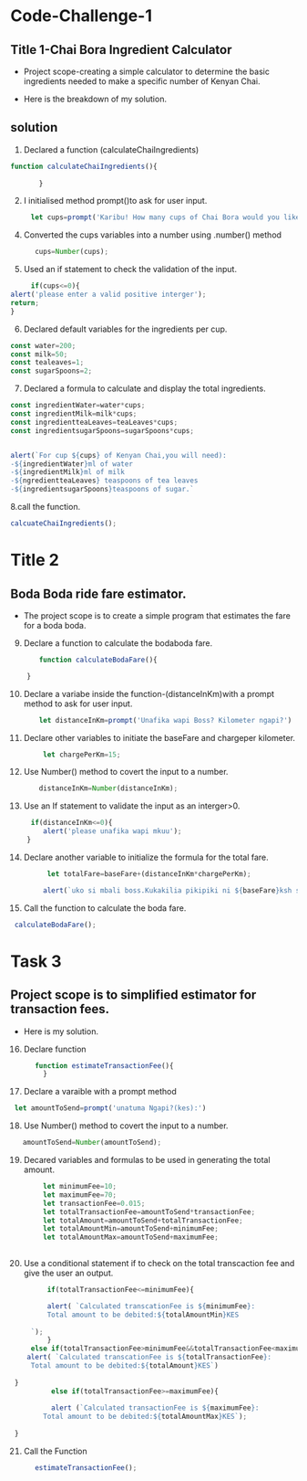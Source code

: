 # Code-Challenge-1

 ## Title 1-Chai Bora Ingredient Calculator

- Project scope-creating a simple calculator to determine the basic ingredients needed to make a specific number of Kenyan Chai.

- Here is the breakdown of my solution.

## solution

1. Declared a function (calculateChaiIngredients)

```js 
function calculateChaiIngredients(){
        
       }
```

2. I initialised method  prompt()to  ask for user input.

```js
     let cups=prompt('Karibu! How many cups of Chai Bora would you like to make?')
```

4. Converted the cups variables into a number using .number() method

```js
      cups=Number(cups);
```

5. Used an if statement to check the validation of the input.

```js 
     if(cups<=0){
alert('please enter a valid positive interger');
return;
}
```

6. Declared  default variables for the ingredients per cup.

```js 
const water=200;
const milk=50;
const tealeaves=1;
const sugarSpoons=2;
```

7. Declared a formula to calculate and display the total ingredients.

``` js
const ingredientWater=water*cups;
const ingredientMilk=milk*cups;
const ingredientteaLeaves=teaLeaves*cups;
const ingredientsugarSpoons=sugarSpoons*cups;


alert(`For cup ${cups} of Kenyan Chai,you will need):
-${ingredientWater}ml of water
-${ingredientMilk}ml of milk
-${ngredientteaLeaves} teaspoons of tea leaves
-${ingredientsugarSpoons}teaspoons of sugar.`
```

8.call the function.

```js
calcuateChaiIngredients();
```

# Title 2

## Boda Boda ride fare estimator.


- The project scope is to create a simple program that estimates the fare for a boda boda.

9. Declare a function to calculate the bodaboda fare.

```js  
       function calculateBodaFare(){

    }
```

10. Declare a variabe inside the function-(distanceInKm)with a prompt method to ask for user input.

```js 
       let distanceInKm=prompt('Unafika wapi Boss? Kilometer ngapi?')
```

11. Declare other variables to initiate the baseFare and chargeper kilometer.

```js let baseFare=50;
        let chargePerKm=15;
```

12. Use Number() method to covert the input to a number.

```js
       distanceInKm=Number(distanceInKm);
```

13. Use an If statement to validate the input as an interger>0.

```js 
     if(distanceInKm<=0){
        alert('please unafika wapi mkuu');
    } 
 ``` 

14. Declare another variable to initialize the formula for the total fare. 

```js
         let totalFare=baseFare+(distanceInKm*chargePerKm);

        alert(`uko si mbali boss.Kukakilia pikipiki ni ${baseFare}ksh so mpaka huko itakuwa ${totalFare}.Twende boss.`)
 ``` 

15. Call the function to calculate the boda fare.

```js
 calculateBodaFare();
 ```

 # Task 3

 ## Project scope is to  simplified estimator for transaction fees.

 - Here is my solution. 

16. Declare function

```js
      function estimateTransactionFee(){
        }
```

17. Declare a varaible with a prompt method 

```js 
 let amountToSend=prompt('unatuma Ngapi?(kes):') 
```

18. Use Number() method to covert the input to a number.

```js      
   amountToSend=Number(amountToSend);
```

19. Decared variables and formulas to be used in generating the total amount.

 ```js    
         let minimumFee=10;
         let maximumFee=70;
         let transactionFee=0.015;
         let totalTransactionFee=amountToSend*transactionFee;
         let totalAmount=amountToSend+totalTransactionFee;
         let totalAmountMin=amountToSend+minimumFee;
         let totalAmountMax=amountToSend+maximumFee;
  
 ``` 

20. Use a conditional statement if to check on the total transcaction fee and give the user an output.

 ```js 
          if(totalTransactionFee<=minimumFee){

          alert( `Calculated transcationFee is ${minimumFee}:
          Total amount to be debited:${totalAmountMin}KES
      
      `);
          }
      else if(totalTransactionFee>minimumFee&&totalTransactionFee<maximumFee){
     alert( `Calculated transcationFee is ${totalTransactionFee}:
      Total amount to be debited:${totalAmount}KES`)
      
  }
           else if(totalTransactionFee>=maximumFee){
  
           alert (`Calculated transactionFee is ${maximumFee}:
         Total amount to be debited:${totalAmountMax}KES`);
      
  }
 ``` 

21. Call the Function

```js 
      estimateTransactionFee();
```


























